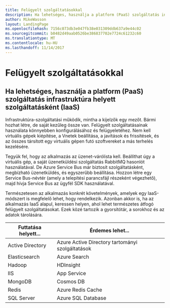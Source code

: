 ```yaml
---
title: Felügyelt szolgáltatásokkal
description: Ha lehetséges, használja a platform (PaaS) szolgáltatás infrastruktúrán szolgáltatásként (IaaS)
author: MikeWasson
layout: LandingPage
ms.openlocfilehash: 7156c073db3e047fb38e031309ddb637a9e44c02
ms.sourcegitcommit: b0482d49aab0526be386837702e7724c61232c60
ms.translationtype: MT
ms.contentlocale: hu-HU
ms.lasthandoff: 11/14/2017
---
```

# <a name="use-managed-services"></a>Felügyelt szolgáltatásokkal

## <a name="when-possible-use-platform-as-a-service-paas-rather-than-infrastructure-as-a-service-iaas"></a>Ha lehetséges, használja a platform (PaaS) szolgáltatás infrastruktúra helyett szolgáltatásként (IaaS)

Infrastruktúra-szolgáltatási működik, mintha a kijelzők egy mezőt. Bármi hozhat létre, de saját kezűleg össze van. Felügyelt szolgáltatásainak használata könnyebben konfigurálásához és felügyeletéhez. Nem kell virtuális gépek kiépítése, a Vnetek beállítása, a javítások és frissítések, és az összes társított egy virtuális gépen futó szoftvereket a más terhelés kezelésére.

Tegyük fel, hogy az alkalmazás az üzenet-várólista kell. Beállíthat úgy a virtuális gép, a saját üzenetküldési szolgáltatás RabbitMQ hasonlót használatával. De Azure Service Bus már biztosít szolgáltatásként, megbízható üzenetküldés, és egyszerűbb beállítása. Hozzon létre egy Service Bus-névtér (amely a telepítési parancsfájl részeként végezhető), majd hívja Service Bus az ügyfél SDK használatával. 

Természetesen az alkalmazás konkrét követelmények, amelyek egy IaaS-módszert is megfelelő lehet, hogy rendelkezik. Azonban akkor is, ha az alkalmazás IaaS alapul, keressen helyen, ahol lehet természetes átfogó felügyelt szolgáltatásokat. Ezek közé tartozik a gyorsítótár, a sorokhoz és az adatok tárolására.

| Futtatása helyett... | Érdemes lehet... |
|-----------------------|-------------|
| Active Directory | Azure Active Directory tartományi szolgáltatások |
| Elasticsearch | Azure Search |
| Hadoop | HDInsight |
| IIS | App Service |
| MongoDB | Cosmos DB |
| Redis | Azure Redis Cache |
| SQL Server | Azure SQL Database |


